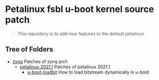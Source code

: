 # Petalinux fsbl u-boot kernel source patch

> This repository is to add new features to the default petalinux

## Tree of Folders

- [zynq](/zynq/) Patches of zynq arch
  - [petalinux-2021.1](/zynq/petalinux-2021.1) Patches of petalinux 2021.1
    - [u-boot-loadbit](/zynq/petalinux-2021.1/u-boot-loadbit/) How to load bitstream dynamically in u-boot
